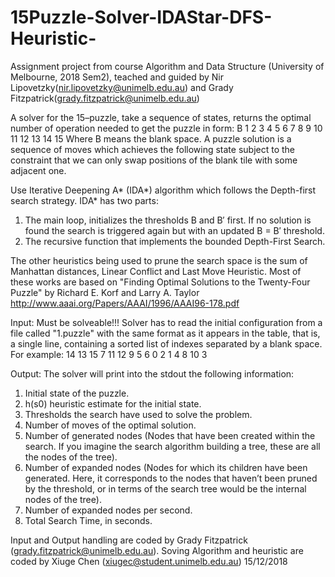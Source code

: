 # 15Puzzle-Solver-IDAStar-DFS-Heuristic-
Assignment project from course Algorithm and Data Structure (University of Melbourne, 2018 Sem2), teached and guided by Nir Lipovetzky(nir.lipovetzky@unimelb.edu.au) and Grady Fitzpatrick(grady.fitzpatrick@unimelb.edu.au)

A solver for the 15–puzzle, take a sequence of states, returns the optimal number of operation needed to get the puzzle in form:
B  1  2  3
4  5  6  7
8  9  10 11
12 13 14 15
Where B means the blank space. A puzzle solution is a sequence of moves which achieves the following state
subject to the constraint that we can only swap positions of the blank tile with some adjacent one. 

Use Iterative Deepening A* (IDA*) algorithm which follows the Depth-first search strategy. IDA* has two parts:
1. The main loop, initializes the thresholds B and B′ first. If no solution is found the search is triggered again but with an updated B = B′ threshold.
2. The recursive function that implements the bounded Depth-First Search.

The other heuristics being used to prune the search space is the sum of Manhattan distances, Linear Conflict and Last Move Heuristic. Most of these works are based on "Finding Optimal Solutions to the Twenty-Four Puzzle" by Richard E. Korf and Larry A. Taylor http://www.aaai.org/Papers/AAAI/1996/AAAI96-178.pdf

Input:
Must be solveable!!! Solver has to read the initial configuration from a file called "1.puzzle" with the same format as it appears in the table, that is, a single line, containing a sorted list of indexes separated by a blank space. For example:
14 13 15 7 11 12 9 5 6 0 2 1 4 8 10 3

Output:
The solver will print into the stdout the following information: 
1. Initial state of the puzzle.
2. h(s0) heuristic estimate for the initial state.
3. Thresholds the search have used to solve the problem. 
4. Number of moves of the optimal solution.
5. Number of generated nodes (Nodes that have been created within the search. If you imagine the search algorithm building a tree, these are all the nodes of the tree).
6. Number of expanded nodes (Nodes for which its children have been generated. Here, it corresponds to the nodes that haven’t been pruned by the threshold, or in terms of the search tree would be the internal nodes of the tree).
7. Number of expanded nodes per second. 
8. Total Search Time, in seconds.

Input and Output handling are coded by Grady Fitzpatrick (grady.fitzpatrick@unimelb.edu.au).
Soving Algorithm and heuristic are coded by Xiuge Chen (xiugec@student.unimelb.edu.au)
15/12/2018

